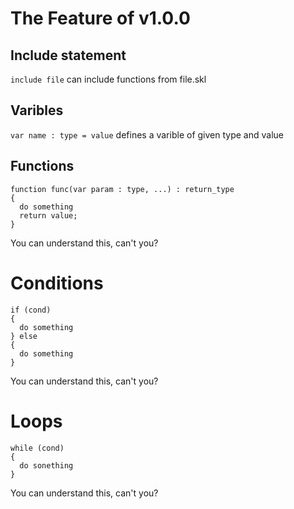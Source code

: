 # The Feature of v1.0.0
## Include statement
```include file``` can include functions from file.skl
## Varibles
```var name : type = value``` defines a varible of given type and value
## Functions
```
function func(var param : type, ...) : return_type
{
  do something
  return value;
}
```
You can understand this, can't you?
# Conditions
```
if (cond)
{
  do something
} else
{
  do something
}
```
You can understand this, can't you?
# Loops
```
while (cond)
{
  do sonething
}
```
You can understand this, can't you?
